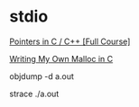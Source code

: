 # stdio

[Pointers in C / C++ [Full Course]](https://www.youtube.com/watch?v=zuegQmMdy8M)

[Writing My Own Malloc in C](https://www.youtube.com/watch?v=sZ8GJ1TiMdk)

objdump -d a.out

strace ./a.out